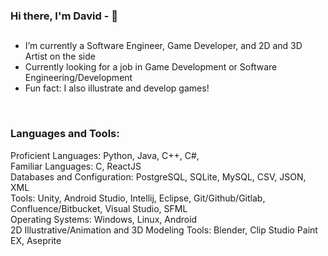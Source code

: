 ### Hi there, I'm David - 👋

## 

- I’m currently a Software Engineer, Game Developer, and 2D and 3D Artist on the side
- Currently looking for a job in Game Development or Software Engineering/Development
- Fun fact: I also illustrate and develop games!
<br />

### Languages and Tools:

Proficient Languages: Python, Java, C++, C#, 
<br />
Familiar Languages: C, ReactJS
<br />
Databases and Configuration: PostgreSQL, SQLite, MySQL, CSV, JSON, XML
<br />
Tools: Unity, Android Studio, Intellij, Eclipse,  Git/Github/Gitlab, Confluence/Bitbucket, Visual Studio, SFML
<br />
Operating Systems: Windows, Linux, Android
<br />
2D Illustrative/Animation and 3D Modeling Tools: Blender, Clip Studio Paint EX, Aseprite
<br />

